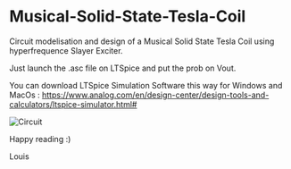 # Musical-Solid-State-Tesla-Coil
Circuit modelisation and design of a Musical Solid State Tesla Coil using hyperfrequence Slayer Exciter.


Just launch the .asc file on LTSpice and put the prob on Vout.

You can download LTSpice Simulation Software this way for Windows and MacOs : https://www.analog.com/en/design-center/design-tools-and-calculators/ltspice-simulator.html#


![Circuit](https://user-images.githubusercontent.com/57060005/87250802-b7a5e680-c467-11ea-8646-9119e06dfb0a.png)

Happy reading :)

Louis
